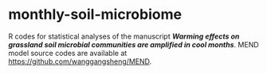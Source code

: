 # monthly-soil-microbiome

R codes for statistical analyses of the manuscript _**Warming effects on grassland soil microbial communities are amplified in cool months**_. MEND model source codes are available at https://github.com/wanggangsheng/MEND.

